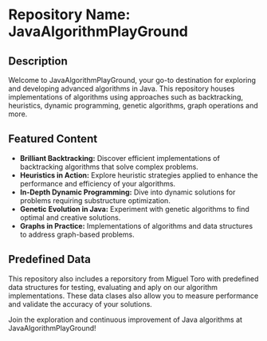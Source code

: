 # Repository Name: JavaAlgorithmPlayGround

## Description
Welcome to JavaAlgorithmPlayGround, your go-to destination for exploring and developing advanced algorithms in Java. This repository houses implementations of algorithms using approaches such as backtracking, heuristics, dynamic programming, genetic algorithms, graph operations and more.

## Featured Content
- **Brilliant Backtracking:** Discover efficient implementations of backtracking algorithms that solve complex problems.
- **Heuristics in Action:** Explore heuristic strategies applied to enhance the performance and efficiency of your algorithms.
- **In-Depth Dynamic Programming:** Dive into dynamic solutions for problems requiring substructure optimization.
- **Genetic Evolution in Java:** Experiment with genetic algorithms to find optimal and creative solutions.
- **Graphs in Practice:** Implementations of algorithms and data structures to address graph-based problems.

## Predefined Data
This repository also includes a reporsitory from Miguel Toro with predefined data structures for testing, evaluating and aply on our algorithm implementations. These data clases also allow you to measure performance and validate the accuracy of your solutions.

Join the exploration and continuous improvement of Java algorithms at  JavaAlgorithmPlayGround!
